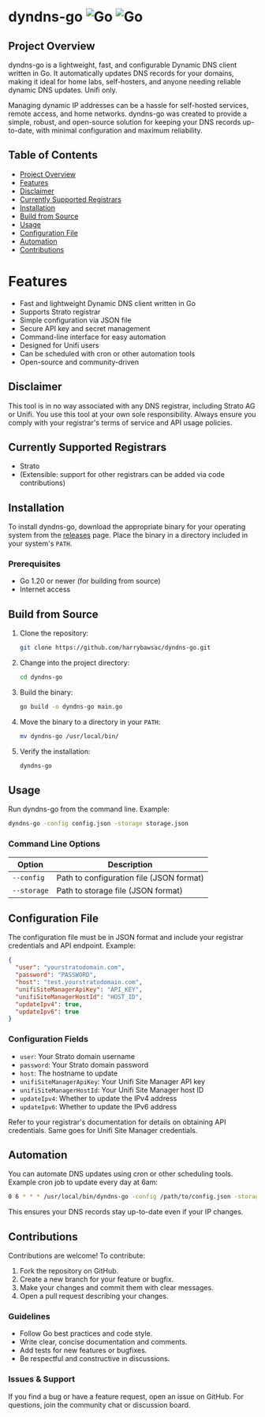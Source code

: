 # dyndns-go ![Go](https://img.shields.io/badge/Go-1.20%2B-blue) ![Go](https://img.shields.io/badge/For_unifi_users-only-red)

## Project Overview

dyndns-go is a lightweight, fast, and configurable Dynamic DNS client written in Go. It automatically updates DNS records for your domains, making it ideal for home labs, self-hosters, and anyone needing reliable dynamic DNS updates. Unifi only.

Managing dynamic IP addresses can be a hassle for self-hosted services, remote access, and home networks. dyndns-go was created to provide a simple, robust, and open-source solution for keeping your DNS records up-to-date, with minimal configuration and maximum reliability.

## Table of Contents

- [Project Overview](#project-overview)
- [Features](#features)
- [Disclaimer](#disclaimer)
- [Currently Supported Registrars](#currently-supported-registrars)
- [Installation](#installation)
- [Build from Source](#build-from-source)
- [Usage](#usage)
- [Configuration File](#configuration-file)
- [Automation](#automation)
- [Contributions](#contributions)

# Features

- Fast and lightweight Dynamic DNS client written in Go
- Supports Strato registrar
- Simple configuration via JSON file
- Secure API key and secret management
- Command-line interface for easy automation
- Designed for Unifi users
- Can be scheduled with cron or other automation tools
- Open-source and community-driven

## Disclaimer

This tool is in no way associated with any DNS registrar, including Strato AG or Unifi. You use this tool at your own sole responsibility. Always ensure you comply with your registrar's terms of service and API usage policies.

## Currently Supported Registrars

- Strato
- (Extensible: support for other registrars can be added via code contributions)

## Installation

To install dyndns-go, download the appropriate binary for your operating system from the [releases](https://github.com/harrybawsac/dyndns-go/releases) page. Place the binary in a directory included in your system's `PATH`.

### Prerequisites

- Go 1.20 or newer (for building from source)
- Internet access

## Build from Source

1. Clone the repository:
   
   ```sh
   git clone https://github.com/harrybawsac/dyndns-go.git
   ```
2. Change into the project directory:
   
   ```sh
   cd dyndns-go
   ```
3. Build the binary:
   
   ```sh
   go build -o dyndns-go main.go
   ```
4. Move the binary to a directory in your `PATH`:
   
   ```sh
   mv dyndns-go /usr/local/bin/
   ```
5. Verify the installation:
   
   ```sh
   dyndns-go
   ```

## Usage

Run dyndns-go from the command line. Example:

```sh
dyndns-go -config config.json -storage storage.json
```

### Command Line Options

| Option      | Description                              |
| ----------- | ---------------------------------------- |
| `--config`  | Path to configuration file (JSON format) |
| `--storage` | Path to storage file (JSON format)       |

## Configuration File

The configuration file must be in JSON format and include your registrar credentials and API endpoint. Example:

```json
{
  "user": "yourstratodomain.com",
  "password": "PASSWORD",
  "host": "test.yourstratodomain.com",
  "unifiSiteManagerApiKey": "API_KEY",
  "unifiSiteManagerHostId": "HOST_ID",
  "updateIpv4": true,
  "updateIpv6": true
}
```

### Configuration Fields

- `user`: Your Strato domain username
- `password`: Your Strato domain password
- `host`: The hostname to update
- `unifiSiteManagerApiKey`: Your Unifi Site Manager API key
- `unifiSiteManagerHostId`: Your Unifi Site Manager host ID
- `updateIpv4`: Whether to update the IPv4 address
- `updateIpv6`: Whether to update the IPv6 address

Refer to your registrar's documentation for details on obtaining API credentials. Same goes for Unifi Site Manager credentials.

## Automation

You can automate DNS updates using cron or other scheduling tools. Example cron job to update every day at 6am:

```sh
0 6 * * * /usr/local/bin/dyndns-go -config /path/to/config.json -storage /path/to/storage.json
```

This ensures your DNS records stay up-to-date even if your IP changes.

## Contributions

Contributions are welcome! To contribute:

1. Fork the repository on GitHub.
2. Create a new branch for your feature or bugfix.
3. Make your changes and commit them with clear messages.
4. Open a pull request describing your changes.

### Guidelines

- Follow Go best practices and code style.
- Write clear, concise documentation and comments.
- Add tests for new features or bugfixes.
- Be respectful and constructive in discussions.

### Issues & Support

If you find a bug or have a feature request, open an issue on GitHub. For questions, join the community chat or discussion board.
